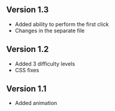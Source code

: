 Version 1.3
----------
- Added ability to perform the first click
- Changes in the separate file

Version 1.2
--------
- Added 3 difficulty levels
- CSS fixes

Version 1.1
----------
- Added animation